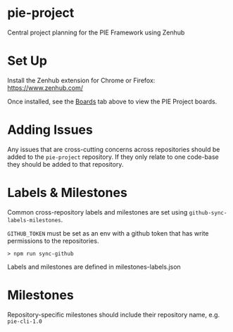 # pie-project
Central project planning for the PIE Framework using Zenhub

# Set Up

Install the Zenhub extension for Chrome or Firefox: https://www.zenhub.com/

Once installed, see the [Boards](https://github.com/PieLabs/pie-project#boards) tab above to view the PIE Project boards.

# Adding Issues

Any issues that are cross-cutting concerns across repositories should be added to the `pie-project` repository.
If they only relate to one code-base they should be added to that repository.

# Labels & Milestones

Common cross-repository labels and milestones are set using `github-sync-labels-milestones`.

`GITHUB_TOKEN` must be set as an env with a github token that has write permissions to the repositories.

```shell
> npm run sync-github
```

Labels and milestones are defined in milestones-labels.json

# Milestones 

Repository-specific milestones should include their repository name, e.g. `pie-cli-1.0`

